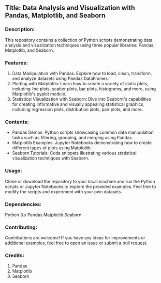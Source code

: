

## Title: Data Analysis and Visualization with Pandas, Matplotlib, and Seaborn

### Description:
This repository contains a collection of Python scripts demonstrating data analysis and visualization techniques using three popular libraries: Pandas, Matplotlib, and Seaborn.

### Features:

1. Data Manipulation with Pandas: Explore how to load, clean, transform, and analyze datasets using Pandas DataFrames.
2. Plotting with Matplotlib: Learn how to create a variety of static plots, including line plots, scatter plots, bar plots, histograms, and more, using Matplotlib's pyplot module.
3. Statistical Visualization with Seaborn: Dive into Seaborn's capabilities for creating informative and visually appealing statistical graphics, including regression plots, distribution plots, pair plots, and more.
### Contents:

- Pandas Demos: Python scripts showcasing common data manipulation tasks such as filtering, grouping, and merging using Pandas.
- Matplotlib Examples: Jupyter Notebooks demonstrating how to create different types of plots using Matplotlib.
- Seaborn Tutorials: Code snippets illustrating various statistical visualization techniques with Seaborn.
### Usage:
Clone or download the repository to your local machine and run the Python scripts or Jupyter Notebooks to explore the provided examples. Feel free to modify the scripts and experiment with your own datasets.

### Dependencies:

Python 3.x
Pandas
Matplotlib
Seaborn

### Contributing:
Contributions are welcome! If you have any ideas for improvements or additional examples, feel free to open an issue or submit a pull request.

### Credits:

   1. Pandas
   2. Matplotlib
   3. Seaborn

   
